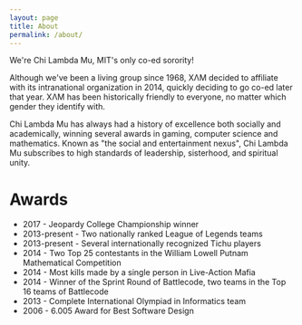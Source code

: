 ```yaml
---
layout: page
title: About
permalink: /about/
---
```


We're Chi Lambda Mu, MIT's only co-ed sorority! 

Although we've been a living group since 1968, ΧΛΜ decided to affiliate with its intranational organization in 2014, quickly deciding to go co-ed later that year. ΧΛΜ has been historically friendly to everyone, no matter which gender they identify with.

Chi Lambda Mu has always had a history of excellence both socially and academically, winning several awards in gaming, computer science and mathematics. Known as "the social and entertainment nexus", Chi Lambda Mu subscribes to high standards of leadership, sisterhood, and spiritual unity.

Awards
=======

* 2017 - Jeopardy College Championship winner
* 2013-present - Two nationally ranked League of Legends teams
* 2013-present - Several internationally recognized Tichu players
* 2014 - Two Top 25 contestants in the William Lowell Putnam Mathematical Competition
* 2014 - Most kills made by a single person in Live-Action Mafia
* 2014 - Winner of the Sprint Round of Battlecode, two teams in the Top 16 teams of Battlecode
* 2013 - Complete International Olympiad in Informatics team
* 2006 - 6.005 Award for Best Software Design
